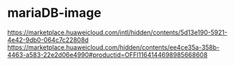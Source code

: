 # mariaDB-image
https://marketplace.huaweicloud.com/intl/hidden/contents/5d13e190-5921-4e42-9db0-064c7c22808d
https://marketplace.huaweicloud.com/hidden/contents/ee4ce35a-358b-4463-a583-22e2d06e4990#productid=OFFI1164144698985668608
